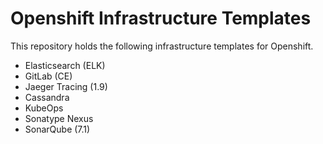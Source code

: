 # Openshift Infrastructure Templates

This repository holds the following infrastructure templates for Openshift.

- Elasticsearch (ELK)
- GitLab (CE)
- Jaeger Tracing (1.9)
- Cassandra
- KubeOps
- Sonatype Nexus 
- SonarQube (7.1)